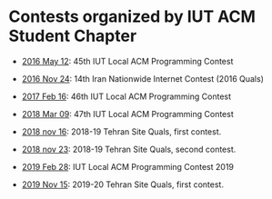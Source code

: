 # Contests organized by IUT ACM Student Chapter

* [2016 May 12](2016-may-12): 45th IUT Local ACM Programming Contest

* [2016 Nov 24](2016-nov-24): 14th Iran Nationwide Internet Contest (2016 Quals)

* [2017 Feb 16](2017-feb-16): 46th IUT Local ACM Programming Contest

* [2018 Mar 09](2018-mar-09): 47th IUT Local ACM Programming Contest

* [2018 nov 16](2018-nov-16): 2018-19 Tehran Site Quals, first contest.

* [2018 nov 23](2018-nov-23): 2018-19 Tehran Site Quals, second contest.

* [2019 Feb 28](2019-feb-28): IUT Local ACM Programming Contest 2019

* [2019 Nov 15](2019-Nov-15): 2019-20 Tehran Site Quals, first contest.

